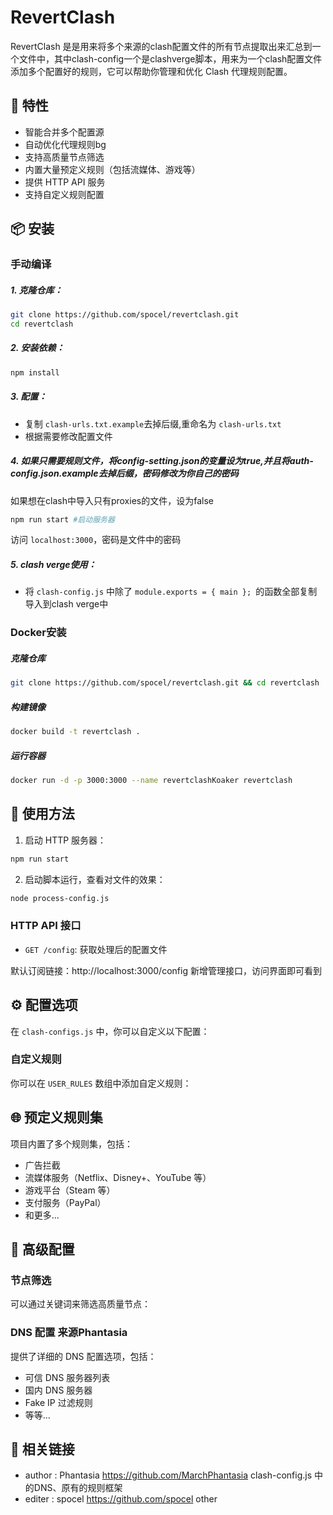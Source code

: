 # RevertClash

RevertClash 是是用来将多个来源的clash配置文件的所有节点提取出来汇总到一个文件中，其中clash-config一个是clashverge脚本，用来为一个clash配置文件添加多个配置好的规则，它可以帮助你管理和优化 Clash 代理规则配置。

## 🌟 特性

- 智能合并多个配置源
- 自动优化代理规则bg
- 支持高质量节点筛选
- 内置大量预定义规则（包括流媒体、游戏等）
- 提供 HTTP API 服务
- 支持自定义规则配置

## 📦 安装



### 手动编译

##### 1. 克隆仓库：
```bash
git clone https://github.com/spocel/revertclash.git
cd revertclash
```

##### 2. 安装依赖：
```bash
npm install
```

##### 3. 配置：
- 复制 `clash-urls.txt.example`去掉后缀,重命名为 `clash-urls.txt`
- 根据需要修改配置文件

##### 4. 如果只需要规则文件，将config-setting.json的变量设为true,并且将auth-config.json.example去掉后缀，密码修改为你自己的密码
如果想在clash中导入只有proxies的文件，设为false
```bash
npm run start #启动服务器
```
访问 `localhost:3000`，密码是文件中的密码

##### 5. clash verge使用：
- 将 `clash-config.js` 中除了 `module.exports = { main }; `的函数全部复制导入到clash verge中



### Docker安装

##### 克隆仓库
```bash
git clone https://github.com/spocel/revertclash.git && cd revertclash
```

##### 构建镜像
```bash
docker build -t revertclash .
```

##### 运行容器
```bash
docker run -d -p 3000:3000 --name revertclashKoaker revertclash
```



## 🚀 使用方法
1. 启动 HTTP 服务器：
```bash
npm run start
```

2. 启动脚本运行，查看对文件的效果：
```bash
node process-config.js
```

### HTTP API 接口

- `GET /config`: 获取处理后的配置文件

默认订阅链接：http://localhost:3000/config
新增管理接口，访问界面即可看到

## ⚙️ 配置选项

在 `clash-configs.js` 中，你可以自定义以下配置：

### 自定义规则

你可以在 `USER_RULES` 数组中添加自定义规则：

## 🌐 预定义规则集

项目内置了多个规则集，包括：

- 广告拦截
- 流媒体服务（Netflix、Disney+、YouTube 等）
- 游戏平台（Steam 等）
- 支付服务（PayPal）
- 和更多...

## 🔧 高级配置

### 节点筛选

可以通过关键词来筛选高质量节点：

### DNS 配置 来源Phantasia

提供了详细的 DNS 配置选项，包括：
- 可信 DNS 服务器列表
- 国内 DNS 服务器
- Fake IP 过滤规则
- 等等...

## 🔗 相关链接

 * author : Phantasia https://github.com/MarchPhantasia clash-config.js 中的DNS、原有的规则框架
 * editer : spocel https://github.com/spocel other 
